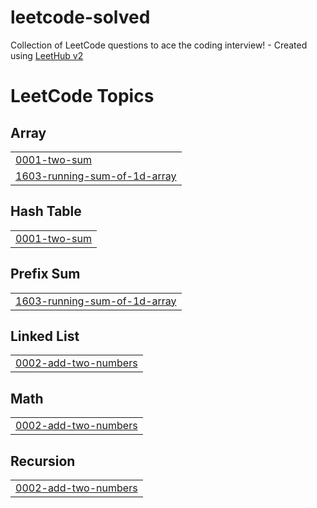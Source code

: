 # leetcode-solved
Collection of LeetCode questions to ace the coding interview! - Created using [LeetHub v2](https://github.com/arunbhardwaj/LeetHub-2.0)

<!---LeetCode Topics Start-->
# LeetCode Topics
## Array
|  |
| ------- |
| [0001-two-sum](https://github.com/Bashara-aina/leetcode-solved/tree/master/0001-two-sum) |
| [1603-running-sum-of-1d-array](https://github.com/Bashara-aina/leetcode-solved/tree/master/1603-running-sum-of-1d-array) |
## Hash Table
|  |
| ------- |
| [0001-two-sum](https://github.com/Bashara-aina/leetcode-solved/tree/master/0001-two-sum) |
## Prefix Sum
|  |
| ------- |
| [1603-running-sum-of-1d-array](https://github.com/Bashara-aina/leetcode-solved/tree/master/1603-running-sum-of-1d-array) |
## Linked List
|  |
| ------- |
| [0002-add-two-numbers](https://github.com/Bashara-aina/leetcode-solved/tree/master/0002-add-two-numbers) |
## Math
|  |
| ------- |
| [0002-add-two-numbers](https://github.com/Bashara-aina/leetcode-solved/tree/master/0002-add-two-numbers) |
## Recursion
|  |
| ------- |
| [0002-add-two-numbers](https://github.com/Bashara-aina/leetcode-solved/tree/master/0002-add-two-numbers) |
<!---LeetCode Topics End-->